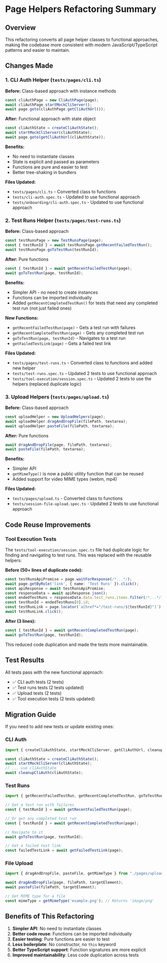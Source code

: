 # Page Helpers Refactoring Summary

## Overview

This refactoring converts all page helper classes to functional approaches, making the codebase more consistent with modern JavaScript/TypeScript patterns and easier to maintain.

## Changes Made

### 1. CLI Auth Helper (`tests/pages/cli.ts`)

**Before:** Class-based approach with instance methods
```typescript
const cliAuthPage = new CliAuthPage(page);
await cliAuthPage.startMockCliServer();
await page.goto(cliAuthPage.getCliAuthUrl());
```

**After:** Functional approach with state object
```typescript
const cliAuthState = createCliAuthState();
await startMockCliServer(cliAuthState);
await page.goto(getCliAuthUrl(cliAuthState));
```

**Benefits:**
- No need to instantiate classes
- State is explicit and passed as parameters
- Functions are pure and easier to test
- Better tree-shaking in bundlers

**Files Updated:**
- `tests/pages/cli.ts` - Converted class to functions
- `tests/cli-auth.spec.ts` - Updated to use functional approach
- `tests/onboarding/cli-auth.spec.ts` - Updated to use functional approach

### 2. Test Runs Helper (`tests/pages/test-runs.ts`)

**Before:** Class-based approach
```typescript
const testRunsPage = new TestRunsPage(page);
const { testRunId } = await testRunsPage.getRecentFailedTestRun();
await testRunsPage.goToTestRun(testRunId);
```

**After:** Pure functions
```typescript
const { testRunId } = await getRecentFailedTestRun(page);
await goToTestRun(page, testRunId);
```

**Benefits:**
- Simpler API - no need to create instances
- Functions can be imported individually
- Added `getRecentCompletedTestRun()` for tests that need any completed test run (not just failed ones)

**New Functions:**
- `getRecentFailedTestRun(page)` - Gets a test run with failures
- `getRecentCompletedTestRun(page)` - Gets any completed test run
- `goToTestRun(page, testRunId)` - Navigates to a test run
- `getFailedTestLink(page)` - Gets a failed test link

**Files Updated:**
- `tests/pages/test-runs.ts` - Converted class to functions and added new helper
- `tests/test-runs.spec.ts` - Updated 2 tests to use functional approach
- `tests/tool-execution/session.spec.ts` - Updated 2 tests to use the helpers (replaced duplicate logic)

### 3. Upload Helpers (`tests/pages/upload.ts`)

**Before:** Class-based approach
```typescript
const uploadHelper = new UploadHelpers(page);
await uploadHelper.dragAndDropFile(filePath, textarea);
await uploadHelper.pasteFile(filePath, textarea);
```

**After:** Pure functions
```typescript
await dragAndDropFile(page, filePath, textarea);
await pasteFile(filePath, textarea);
```

**Benefits:**
- Simpler API
- `getMimeType()` is now a public utility function that can be reused
- Added support for video MIME types (webm, mp4)

**Files Updated:**
- `tests/pages/upload.ts` - Converted class to functions
- `tests/session-file-upload.spec.ts` - Updated 2 tests to use functional approach

## Code Reuse Improvements

### Tool Execution Tests

The `tests/tool-execution/session.spec.ts` file had duplicate logic for finding and navigating to test runs. This was replaced with the reusable helpers:

**Before (50+ lines of duplicate code):**
```typescript
const testRunsApiPromise = page.waitForResponse(/*...*/);
await page.getByRole('link', { name: 'Test Runs' }).click();
const apiResponse = await testRunsApiPromise;
const responseData = await apiResponse.json();
const endedTestRuns = responseData.data.test_runs.items.filter(/*...*/);
const testRunId = endedTestRuns[0].id;
const testRunLink = page.locator(`a[href*="/test-runs/${testRunId}"]`).first();
await testRunLink.click();
```

**After (3 lines):**
```typescript
const { testRunId } = await getRecentCompletedTestRun(page);
await goToTestRun(page, testRunId);
```

This reduced code duplication and made the tests more maintainable.

## Test Results

All tests pass with the new functional approach:

- ✅ CLI auth tests (2 tests)
- ✅ Test runs tests (2 tests updated)
- ✅ Upload tests (2 tests)
- ✅ Tool execution tests (2 tests updated)

## Migration Guide

If you need to add new tests or update existing ones:

### CLI Auth
```typescript
import { createCliAuthState, startMockCliServer, getCliAuthUrl, cleanupCliAuth } from "./pages/cli";

const cliAuthState = createCliAuthState();
await startMockCliServer(cliAuthState);
// ... use cliAuthState
await cleanupCliAuth(cliAuthState);
```

### Test Runs
```typescript
import { getRecentFailedTestRun, getRecentCompletedTestRun, goToTestRun, getFailedTestLink } from "./pages/test-runs";

// Get a test run with failures
const { testRunId } = await getRecentFailedTestRun(page);

// Or get any completed test run
const { testRunId } = await getRecentCompletedTestRun(page);

// Navigate to it
await goToTestRun(page, testRunId);

// Get a failed test link
const failedTestLink = await getFailedTestLink(page);
```

### File Upload
```typescript
import { dragAndDropFile, pasteFile, getMimeType } from "./pages/upload";

await dragAndDropFile(page, filePath, targetElement);
await pasteFile(filePath, targetElement);

// Get MIME type for a file
const mimeType = getMimeType('example.png'); // Returns 'image/png'
```

## Benefits of This Refactoring

1. **Simpler API**: No need to instantiate classes
2. **Better code reuse**: Functions can be imported individually
3. **Easier testing**: Pure functions are easier to test
4. **Less boilerplate**: No constructor, no `this` keyword
5. **Better TypeScript support**: Function signatures are more explicit
6. **Improved maintainability**: Less code duplication across tests
